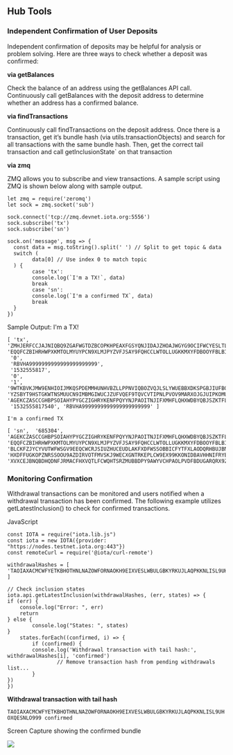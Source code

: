 ## Hub Tools

### Independent Confirmation of User Deposits

Independent confirmation of deposits may be helpful for analysis or problem solving.  Here are three ways to check whether a deposit was confirmed:

**via getBalances**

Check the balance of an address using the getBalances API call.  Continuously call getBalances with the deposit address to determine whether an address has a confirmed balance.

**via findTransactions**

Continuously call findTransactions on the deposit address. Once there is a transaction, get it’s bundle hash (via utils.transactionObjects) and search for all transactions with the same bundle hash. Then, get the correct tail transaction and call getInclusionState` on that transaction

**via zmq**

ZMQ allows you to subscribe and view transactions. A sample script using ZMQ is shown below along with sample output.

    let zmq = require('zeromq')
    let sock = zmq.socket('sub')
     
    sock.connect('tcp://zmq.devnet.iota.org:5556')
    sock.subscribe('tx')
    sock.subscribe('sn')
     
    sock.on('message', msg => {
      const data = msg.toString().split(' ') // Split to get topic & data
      switch (
            data[0] // Use index 0 to match topic
      ) {
            case 'tx':
            console.log(`I'm a TX!`, data)
            break
            case 'sn':
            console.log(`I'm a confirmed TX`, data)
            break
      }
    })
     
     

Sample Output:
    I'm a TX!

    [ 'tx',  'ZMHJERFCCJAJNIQBQ9ZGAFWGTDZBCOPKHPEAXFGSYQNJIDAJZHOAJWGYG9OCIFWCYESLTLTRNVRKLU999,
    'EQQFCZBIHRHWPXKMTOLMYUYPCN9XLMJPYZVFJSAY9FQHCCLWTOLLUGKKMXYFDBOOYFBLBI9WUEILGECY',
     '0',
     'RBVHA9999999999999999999999',
     '1532555817',
     '0',
     '1',
    '9WTKBVKJMW9ENHIOIJMKQSPDEMMHUNHVBZLLPPNVIQBOZVQJLSLYWUEBBXDKSPGBJIUFBGBZBUURVLJF',
    'YZSBYT9HSTGKWTNSMUUCN9IMBMGIWUCJZUFVQEF9TQVCVTIPNLPVOV9MARXOJGJUIPKOMUCMAPUNNJ99,
    'AGEKCZASCCGHBPSOIAHYPYGCZIGHRYKENFPQYYNJPAOITNJIFXMHFLQHXWDBYQBJSZKTFLQABMJEOG999',
     '1532555817540', 'RBVHA9999999999999999999999' ]
     
    I'm a confirmed TX

    [ 'sn',  '685304',
    'AGEKCZASCCGHBPSOIAHYPYGCZIGHRYKENFPQYYNJPAOITNJIFXMHFLQHXWDBYQBJSZKTFLQABMJEOG999',
    'EQQFCZBIHRHWPXKMTOLMYUYPCN9XLMJPYZVFJSAY9FQHCCLWTOLLUGKKMXYFDBOOYFBLBI9WUEILGECY',
    'BLCKFZJYCYVUTWFWSGV9EEQCWCRJSIUZHUCEUDLAKFXDFWSSOBBICFYTFXLAODQRHBUJBNXEIOVCVS99,
    'HXDFFUGKOPZNRSSOOU9AZDIRVOTFMVSKJ9WECXGNTRKEPLCW9EX99KKONIDBAVHHNIFRYEAUSYQBMM9,
    'XVXCEJBNQBDHQDNFJRMACFHXVQTLFCWQHTSRZMUBBDPY9AWYVCHPAOLPVDFBDUGARQRX9ZLBWNOEG']

### Monitoring Confirmation

Withdrawal transactions can be monitored and users notified when a withdrawal transaction has been confirmed. The following example utilizes getLatestInclusion() to check for confirmed transactions.

JavaScript
```
const IOTA = require("iota.lib.js")
const iota = new IOTA({provider: "https://nodes.testnet.iota.org:443"})
const remoteCurl = require('@iota/curl-remote')

withdrawalHashes = [ 'TAOIAXACMCWFYETKBHOTHNLNAZOWFORNAOKH9EIXVESLWBULGBKYRKUJLAQPKKNLISL9UHOXQESNLO999' ]

// Check inclusion states
iota.api.getLatestInclusion(withdrawalHashes, (err, states) => {
if (err) {
    console.log("Error: ", err)
    return
} else {
        console.log("States: ", states)
}
    states.forEach((confirmed, i) => {
        if (confirmed) {
        console.log('Withdrawal transaction with tail hash:', withdrawalHashes[i], 'confirmed')
                // Remove transaction hash from pending withdrawals list...
        }
})
})
```

**Withdrawal transaction with tail hash**

```TAOIAXACMCWFYETKBHOTHNLNAZOWFORNAOKH9EIXVESLWBULGBKYRKUJLAQPKKNLISL9UHOXQESNLO999 confirmed```


Screen Capture showing the confirmed bundle

![](images/TXconfirm.png?raw=true)
